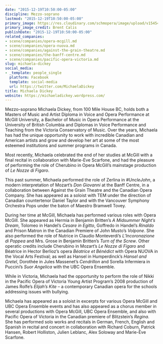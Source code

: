 ```yaml
---
date: "2015-12-19T10:50:00-05:00"
discipline: Mezzo-soprano
lastmod: "2015-12-19T10:50:00-05:00"
primary_image: https://res.cloudinary.com/schmopera/image/upload/v1545409169/media/webhook-uploads/1450540129503/2015-12-19---Michaela-Dickey.jpg.jpg
primary_image_credit: Brent Calis
publishDate: "2015-12-19T10:50:00-05:00"
related_companies:
- scene/companies/opera-mcgill.md
- scene/companies/opera-nuova.md
- scene/companies/against-the-grain-theatre.md
- scene/companies/the-banff-centre.md
- scene/companies/pacific-opera-victoria.md
slug: michaela-dickey
social_media:
- _template: people_single
  platform: Facebook
  template: social-media
  url: https://twitter.com/MichaelaDickey
title: Michaela Dickey
website: https://michaeladickey.wordpress.com/
---
```


Mezzo-soprano Michaela Dickey, from 100 Mile House BC, holds both a Masters of Music and Artist Diploma in Voice and Opera Performance at McGill University, a Bachelor of Music in Opera Performance at the University of British Columbia and Diplomas in Voice Performance and Teaching from the Victoria Conservatory of Music. Over the years, Michaela has had the unique opportunity to work with incredible Canadian and American artists and grow and develop her art at some of the most esteemed institutions and summer programs in Canada.

Most recently, Michaela celebrated the end of her studies at McGill with a final recital in collaboration with Marie-Eve Scarfone, and had the pleasure of performing the role of Cherubino in Opera McGill’s mainstage production of *Le Nozze di Figaro*.

This past summer, Michaela performed the role of Zerlina in *#UncleJohn*, a modern interpretation of Mozart’s *Don Giovanni* at the Banff Centre, in a collaboration between Against the Grain Theatre and the Canadian Opera Company. She has appeared as a soloist with TEM under the direction of Canadian countertenor Daniel Taylor and with the Vancouver Symphony Orchestra Pops under the baton of Maestro Bramwell Tovey.

During her time at McGill, Michaela has performed various roles with Opera McGill. She appeared as Hermia in Benjamin Britten’s *A Midsummer Night’s Dream*, Tolomeo in Handel’s *Cesare in Egitto*, Goffredo in Handel’s *Rinaldo* and Prison Matron in the Canadian Premiere of John Musto’s *Volpone*. She also performed the role of Nutrice in Claudio Monteverdi’s *L’Incoronazione di Poppea* and Mrs. Grose in Benjamin Britten’s *Turn of the Screw*. Other operatic credits include Cherubino in Mozart’s *Le Nozze di Figaro* and Béatrice in Hector Berlioz’s opera *Béatrice et Bénédict* with Opera NUOVA in the Vocal Arts Festival; as well as Hansel in Humperdinck’s *Hansel and Gretel*, Dorothée in Jules Massenet’s *Cendrillon* and Sorella Infermiera in Puccini’s *Suor Angelica* with the UBC Opera Ensemble.

While in Victoria, Michaela had the opportunity to perform the role of Nikki in the Pacific Opera of Victoria Young Artist Program’s 2008 production of James Rolfe’s *Elijah’s Kite* – a contemporary Canadian opera for the schools addressing issues with bullying.

Michaela has appeared as a soloist in excerpts for various Opera McGill and UBC Opera Ensemble events and has also appeared as a chorus member in several productions with Opera McGill, UBC Opera Ensemble, and also with Pacific Opera of Victoria in the Canadian premiere of Blitzstein’s *Regina*.  She has performed solo works and recitals in German, French, English and Spanish in recital and concert in collaboration with Richard Coburn, Patrick Hansen, Robert Holliston, Julien Leblanc, Alex Soloway and Marie-Ève Scarfone.
